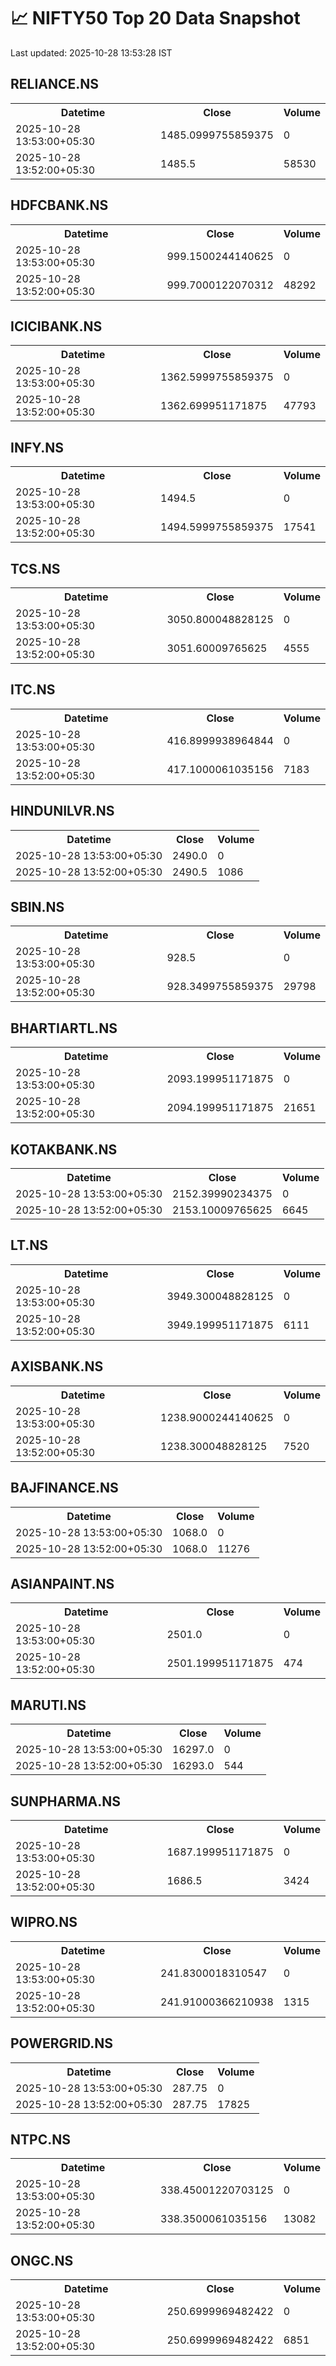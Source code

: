 # 📈 NIFTY50 Top 20 Data Snapshot

Last updated: 2025-10-28 13:53:28 IST

## RELIANCE.NS

<table>
  <tr><th>Datetime</th><th>Close</th><th>Volume</th></tr>
  <tr><td>2025-10-28 13:53:00+05:30</td><td>1485.0999755859375</td><td>0</td></tr>
  <tr><td>2025-10-28 13:52:00+05:30</td><td>1485.5</td><td>58530</td></tr>
</table>

## HDFCBANK.NS

<table>
  <tr><th>Datetime</th><th>Close</th><th>Volume</th></tr>
  <tr><td>2025-10-28 13:53:00+05:30</td><td>999.1500244140625</td><td>0</td></tr>
  <tr><td>2025-10-28 13:52:00+05:30</td><td>999.7000122070312</td><td>48292</td></tr>
</table>

## ICICIBANK.NS

<table>
  <tr><th>Datetime</th><th>Close</th><th>Volume</th></tr>
  <tr><td>2025-10-28 13:53:00+05:30</td><td>1362.5999755859375</td><td>0</td></tr>
  <tr><td>2025-10-28 13:52:00+05:30</td><td>1362.699951171875</td><td>47793</td></tr>
</table>

## INFY.NS

<table>
  <tr><th>Datetime</th><th>Close</th><th>Volume</th></tr>
  <tr><td>2025-10-28 13:53:00+05:30</td><td>1494.5</td><td>0</td></tr>
  <tr><td>2025-10-28 13:52:00+05:30</td><td>1494.5999755859375</td><td>17541</td></tr>
</table>

## TCS.NS

<table>
  <tr><th>Datetime</th><th>Close</th><th>Volume</th></tr>
  <tr><td>2025-10-28 13:53:00+05:30</td><td>3050.800048828125</td><td>0</td></tr>
  <tr><td>2025-10-28 13:52:00+05:30</td><td>3051.60009765625</td><td>4555</td></tr>
</table>

## ITC.NS

<table>
  <tr><th>Datetime</th><th>Close</th><th>Volume</th></tr>
  <tr><td>2025-10-28 13:53:00+05:30</td><td>416.8999938964844</td><td>0</td></tr>
  <tr><td>2025-10-28 13:52:00+05:30</td><td>417.1000061035156</td><td>7183</td></tr>
</table>

## HINDUNILVR.NS

<table>
  <tr><th>Datetime</th><th>Close</th><th>Volume</th></tr>
  <tr><td>2025-10-28 13:53:00+05:30</td><td>2490.0</td><td>0</td></tr>
  <tr><td>2025-10-28 13:52:00+05:30</td><td>2490.5</td><td>1086</td></tr>
</table>

## SBIN.NS

<table>
  <tr><th>Datetime</th><th>Close</th><th>Volume</th></tr>
  <tr><td>2025-10-28 13:53:00+05:30</td><td>928.5</td><td>0</td></tr>
  <tr><td>2025-10-28 13:52:00+05:30</td><td>928.3499755859375</td><td>29798</td></tr>
</table>

## BHARTIARTL.NS

<table>
  <tr><th>Datetime</th><th>Close</th><th>Volume</th></tr>
  <tr><td>2025-10-28 13:53:00+05:30</td><td>2093.199951171875</td><td>0</td></tr>
  <tr><td>2025-10-28 13:52:00+05:30</td><td>2094.199951171875</td><td>21651</td></tr>
</table>

## KOTAKBANK.NS

<table>
  <tr><th>Datetime</th><th>Close</th><th>Volume</th></tr>
  <tr><td>2025-10-28 13:53:00+05:30</td><td>2152.39990234375</td><td>0</td></tr>
  <tr><td>2025-10-28 13:52:00+05:30</td><td>2153.10009765625</td><td>6645</td></tr>
</table>

## LT.NS

<table>
  <tr><th>Datetime</th><th>Close</th><th>Volume</th></tr>
  <tr><td>2025-10-28 13:53:00+05:30</td><td>3949.300048828125</td><td>0</td></tr>
  <tr><td>2025-10-28 13:52:00+05:30</td><td>3949.199951171875</td><td>6111</td></tr>
</table>

## AXISBANK.NS

<table>
  <tr><th>Datetime</th><th>Close</th><th>Volume</th></tr>
  <tr><td>2025-10-28 13:53:00+05:30</td><td>1238.9000244140625</td><td>0</td></tr>
  <tr><td>2025-10-28 13:52:00+05:30</td><td>1238.300048828125</td><td>7520</td></tr>
</table>

## BAJFINANCE.NS

<table>
  <tr><th>Datetime</th><th>Close</th><th>Volume</th></tr>
  <tr><td>2025-10-28 13:53:00+05:30</td><td>1068.0</td><td>0</td></tr>
  <tr><td>2025-10-28 13:52:00+05:30</td><td>1068.0</td><td>11276</td></tr>
</table>

## ASIANPAINT.NS

<table>
  <tr><th>Datetime</th><th>Close</th><th>Volume</th></tr>
  <tr><td>2025-10-28 13:53:00+05:30</td><td>2501.0</td><td>0</td></tr>
  <tr><td>2025-10-28 13:52:00+05:30</td><td>2501.199951171875</td><td>474</td></tr>
</table>

## MARUTI.NS

<table>
  <tr><th>Datetime</th><th>Close</th><th>Volume</th></tr>
  <tr><td>2025-10-28 13:53:00+05:30</td><td>16297.0</td><td>0</td></tr>
  <tr><td>2025-10-28 13:52:00+05:30</td><td>16293.0</td><td>544</td></tr>
</table>

## SUNPHARMA.NS

<table>
  <tr><th>Datetime</th><th>Close</th><th>Volume</th></tr>
  <tr><td>2025-10-28 13:53:00+05:30</td><td>1687.199951171875</td><td>0</td></tr>
  <tr><td>2025-10-28 13:52:00+05:30</td><td>1686.5</td><td>3424</td></tr>
</table>

## WIPRO.NS

<table>
  <tr><th>Datetime</th><th>Close</th><th>Volume</th></tr>
  <tr><td>2025-10-28 13:53:00+05:30</td><td>241.8300018310547</td><td>0</td></tr>
  <tr><td>2025-10-28 13:52:00+05:30</td><td>241.91000366210938</td><td>1315</td></tr>
</table>

## POWERGRID.NS

<table>
  <tr><th>Datetime</th><th>Close</th><th>Volume</th></tr>
  <tr><td>2025-10-28 13:53:00+05:30</td><td>287.75</td><td>0</td></tr>
  <tr><td>2025-10-28 13:52:00+05:30</td><td>287.75</td><td>17825</td></tr>
</table>

## NTPC.NS

<table>
  <tr><th>Datetime</th><th>Close</th><th>Volume</th></tr>
  <tr><td>2025-10-28 13:53:00+05:30</td><td>338.45001220703125</td><td>0</td></tr>
  <tr><td>2025-10-28 13:52:00+05:30</td><td>338.3500061035156</td><td>13082</td></tr>
</table>

## ONGC.NS

<table>
  <tr><th>Datetime</th><th>Close</th><th>Volume</th></tr>
  <tr><td>2025-10-28 13:53:00+05:30</td><td>250.6999969482422</td><td>0</td></tr>
  <tr><td>2025-10-28 13:52:00+05:30</td><td>250.6999969482422</td><td>6851</td></tr>
</table>

